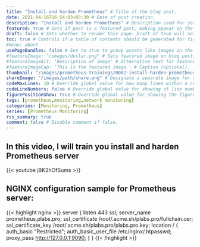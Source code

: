 ```yaml
---
title: "Install and harden Prometheus" # Title of the blog post.
date: 2021-04-16T16:54:03+03:30 # Date of post creation.
description: "Install and harden Prometheus" # Description used for search engine.
featured: true # Sets if post is a featured post, making appear on the home page side bar.
draft: false # Sets whether to render this page. Draft of true will not be rendered.
toc: true # Controls if a table of contents should be generated for first-level links automatically.
#menu: about
usePageBundles: false # Set to true to group assets like images in the same folder as this post.
#featureImage: "/images/dollar.png" # Sets featured image on blog post.
#featureImageAlt: 'Description of image' # Alternative text for featured image.
#featureImageCap: 'This is the featured image.' # Caption (optional).
thumbnail: "/images/prometheus-trainings/0002-install-harden-prometheus.png" # Sets thumbnail image appearing inside card on homepage.
shareImage: "/images/path/share.png" # Designate a separate image for social media sharing.
codeMaxLines: 10 # Override global value for how many lines within a code block before auto-collapsing.
codeLineNumbers: false # Override global value for showing of line numbers within code block.
figurePositionShow: true # Override global value for showing the figure label.
tags: [prometheus,monitoring,network monitoring]
categories: [Monitoring, Prometheus]
series: [Prometheus Monitoring]
rss_summary: true
comment: false # Disable comment if false.
---
```


## In this video, I will train you install and harden Prometheus server <!--more-->

{{< youtube jBK2hOfSums >}}

## **NGINX configuration sample for Prometheus server:**
{{< highlight nginx >}}
server {
  listen 443 ssl;
  server_name prometheus.plabs.pro;
  ssl_certificate /root/.acme.sh/plabs.pro/fullchain.cer;
  ssl_certificate_key /root/.acme.sh/plabs.pro/plabs.pro.key;
  location / {
  auth_basic "Restricted";
  auth_basic_user_file /etc/nginx/.htpasswd;
  proxy_pass http://127.0.0.1:9090;
}
}
{{< /highlight >}}